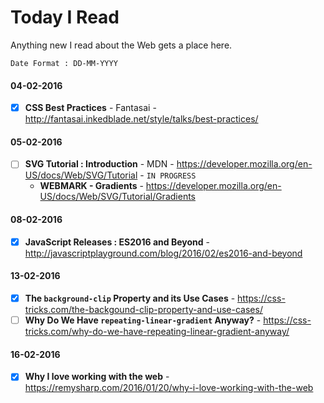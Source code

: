 # Today I Read
Anything new I read about the Web gets a place here.

```
Date Format : DD-MM-YYYY
```
#### 04-02-2016
- [X] **CSS Best Practices** - Fantasai - http://fantasai.inkedblade.net/style/talks/best-practices/

#### 05-02-2016
- [ ] **SVG Tutorial : Introduction** - MDN - https://developer.mozilla.org/en-US/docs/Web/SVG/Tutorial - `IN PROGRESS`
    - **WEBMARK - Gradients** - https://developer.mozilla.org/en-US/docs/Web/SVG/Tutorial/Gradients

#### 08-02-2016
- [x] **JavaScript Releases : ES2016 and Beyond** - http://javascriptplayground.com/blog/2016/02/es2016-and-beyond

#### 13-02-2016
- [x] **The `background-clip` Property and its Use Cases** - https://css-tricks.com/the-backgound-clip-property-and-use-cases/
- [ ] **Why Do We Have `repeating-linear-gradient` Anyway?** - https://css-tricks.com/why-do-we-have-repeating-linear-gradient-anyway/

#### 16-02-2016
- [x] **Why I love working with the web** - https://remysharp.com/2016/01/20/why-i-love-working-with-the-web

